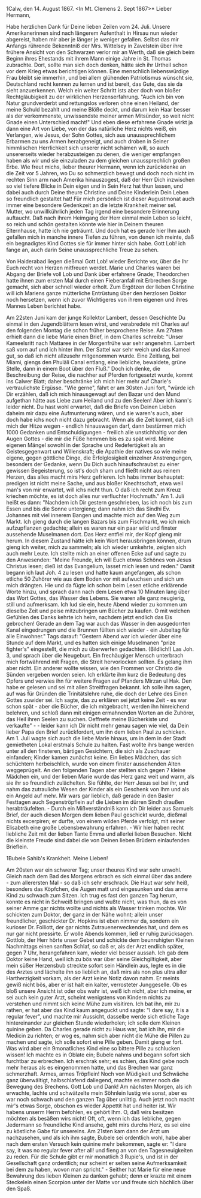  1Calw, den 14. August 1867.
 <In Mt. Clemens 2. Sept 1867>*
Lieber Hermann,

Habe herzlichen Dank für Deine lieben Zeilen vom 24. Juli. Unsere Amerikanerinnen sind nach längerem Aufenthalt in Hirsau nun wieder abgereist, haben mir aber je länger je weniger gefallen. Selbst das mir Anfangs rührende Bekenntniß der Mrs. Wittelsey in Zavelstein über ihre frühere Ansicht von den Schwarzen verlor mir an Werth, daß sie gleich beim Beginn ihres Ehestands mit ihrem Mann einige Jahre in St. Thomas zubrachte. Dort, sollte man sich doch denken, hätte sich ihr Urtheil schon vor dem Krieg etwas berichtigen können. Eine menschlich liebenswürdige Frau bleibt sie immerhin, und bei allem glühenden Patriotismus wünscht sie, Deutschland recht kennen zu lernen und ist bereit, das Gute, das sie da sieht anzuerkennen. Welch ein weiter Schritt ists aber doch von bloßer Rechtgläubigkeit zu der wirklichen Herzenserfahrung. "Auch ich bin von Natur grundverderbt und rettungslos verloren ohne einen Heiland, der meine Schuld bezahlt und meine Blöße deckt, und darum kein Haar besser als der verkommenste, unwissendste meiner armen Mitsünder, so weit nicht Gnade einen Unterschied macht!" Und eben diese erfahrene Gnade wirkt ja dann eine Art von Liebe, von der das natürliche Herz nichts weiß, ein Verlangen, wie Jesus, der Sohn Gottes, sich aus unaussprechlichem Erbarmen zu uns Armen herabgeneigt, und auch droben in Seiner himmlischen Herrlichkeit sich unserer nicht schämen will, so auch unsererseits wieder herabzusteigen zu denen, die weniger empfangen haben als wir und sie einzuladen zu dem gleichen unaussprechlich großen Erbe. Wie freut michs, lieber theurer Hermann, wenn ich zurückdenke an die Zeit vor 5 Jahren, wo Du so schmerzlich bewegt und doch noch nicht im rechten Sinn arm nach Amerika hinauszogest, daß der Herr Dich inzwischen so viel tiefere Blicke in Dein eigen und in Sein Herz hat thun lassen, und dabei auch durch Deine theure Christine und Deine Kinderlein Dein Leben so freundlich gestaltet hat! Für mich persönlich ist dieser Augustmonat auch immer eine besondere Gedenkzeit an die letzte Krankheit meiner sel. Mutter, wo unwillkührlich jeden Tag irgend eine besondere Erinnerung auftaucht. Daß nach ihrem Heimgang der Herr einmal mein Leben so leicht, so reich und schön gestalten könnte wie hier in Deinem theuren Elternhause, hatte ich nie geträumt. Und doch hat es gerade hier Ihm auch gefallen mich in manche innere Tiefen zu führen, von denen ich meinte, daß ein begnadigtes Kind Gottes sie für immer hinter sich habe. Gott Lob! ich fange an, auch darin Seine unaussprechliche Treue zu sehen.

Von Haiderabad liegen dießmal Gott Lob! wieder Berichte vor, über die Ihr Euch recht von Herzen mitfreuen werdet. Marie und Charles waren bei Abgang der Briefe voll Lob und Dank über erfahrene Gnade; Theodorchen hatte ihnen zum ersten Mal durch einen Fieberanfall mit Erbrechen Sorge gemacht, sich aber schnell wieder erholt. Zum Ergötzen der lieben Christine will ich Mariens ganze mütterliche Entrüstung über den herzlosen Doktor noch hersetzen, wenn ich zuvor Wichtigeres von ihrem eigenen und ihres Mannes Leben berichtet habe.

Am 22sten Juni kam der junge Kollektor Lambert, dessen Geschichte Du einmal in den Jugendblättern lesen wirst, und verabredete mit Charles auf den folgenden Montag die schon früher besprochene Reise. Am 27sten erhielt dann die liebe Marie einen Brief, in dem Charles schreibt: "Unser Kameelsritt nach Mattaree in der Morgenfrühe war sehr angenehm. Lambert saß vorn auf und ich hinter ihm. Der Sattel war sehr weich und das Kameel gut, so daß ich nicht allzusehr mitgenommen wurde. Eine Zeitlang, bei Miami, giengs den Phuläli Canal entlang, eine liebliche, bewaldete, grüne Stelle, dann in einem Boot über den Fluß." Doch ich denke, die Beschreibung der Reise, die nachher auf Pferden fortgesetzt wurde, kommt ins Calwer Blatt; daher beschränke ich mich hier mehr auf Charle's vertraulichste Ergüsse. "Wie gerne", fährt er am 30sten Juni fort, "würde ich Dir erzählen, daß ich mich hinausgewagt auf den Bazar und den Mund aufgethan hätte aus Liebe zum Heiland und zu den Seelen! Aber ich kann's leider nicht. Du hast wohl erwartet, daß die Briefe von Deinen Lieben daheim mir dazu eine Aufmunterung wären, und sie waren's auch, aber doch habe ichs noch nicht dazu gebracht. Wenn als die Zeit kommt, daß ich mich der Hitze wegen - endlich hinauswagen darf, dann bestürmen mich 1000 Gedanken und Entschuldigungen - freilich alle unstichhaltig vor den Augen Gottes - die mir die Füße hemmen bis es zu spät wird. Meine eigenen Mängel sowohl in der Sprache und Redefertigkeit als an Geistesgegenwart und Willenskraft; die Apathie der natives so wie meine eigene, gegen göttliche Dinge, die Erfolglosigkeit einzelner Anstrengungen, besonders der Gedanke, wenn Du Dich auch hinaufschraubst zu einer gewissen Begeisterung, so ist's doch sham und fließt nicht aus reinem Herzen, das alles macht mirs Herz gefrieren. Ich habs immer behauptet: predigen ist nicht meine Sache, und aus bloßer Knechtschaft, etwa weil man's von mir erwartet, will ichs nicht thun. O daß ich recht zum Kreuz kriechen möchte, es ist doch alles nur verfluchter Hochmuth." Am 1. Juli heißt es dann: "Nachdem ich Dir gestern geschrieben, las ich noch bis zum Essen und bis die Sonne untergieng; dann nahm ich das Sindhi Ev. Johannes mit viel innerem Bangen und machte mich auf den Weg zum Markt. Ich gieng durch die langen Bazars bis zum Fischmarkt, wo ich mich aufzupflanzen gedachte; allein es waren nur ein paar wild und finster aussehende Muselmanen dort. Das Herz entfiel mir, der Kopf gieng mir herum. In diesem Zustand hätte ich kein Wort herausbringen können, drum gieng ich weiter, mich zu sammeln; als ich wieder umkehrte, zeigten sich auch mehr Leute. Ich stellte mich an einer offenen Ecke auf und sagte zu den Anwesenden: "Meine Freunde, ich will Euch etwas Schönes von Jesus Christus lesen; dieß ist das Evangelium, lasset mich lesen und reden." Damit begann ich laut Joh. 4 zu lesen und hatte kaum angefangen, als schon etliche 50 Zuhörer wie aus dem Boden vor mit aufwuchsen und sich um mich drängten. Hie und da fügte ich schon beim Lesen etliche erklärende Worte hinzu, und sprach dann nach dem Lesen etwa 10 Minuten lang über das Wort Gottes, das Wasser des Lebens. Sie waren alle ganz neugierig, still und aufmerksam. Ich lud sie ein, heute Abend wieder zu kommen um dieselbe Zeit und peise mitzubringen um Bücher zu kaufen. O mit welchen Gefühlen des Danks kehrte ich heim, nachdem jetzt endlich das Eis gebrochen! Gerade an dem Tag war auch das Wasser in den ausgedorrten Kanal eingedrungen und die Brunnen füllten sich wieder - ein Jubeltag für alle Einwohner." Tags darauf: "Gestern Abend war ich wieder über eine Stunde auf dem Markt, und es hatten sich einige Muselmanen "prize fighter's" eingestellt, die mich zu überwerfen gedachten. (Bildlich!) Las Joh. 3, und sprach über die Neugeburt. Ein frechäugiger Mensch unterbrach mich fortwährend mit Fragen, die Streit hervorlocken sollten. Es gelang ihm aber nicht. Ein anderer wollte wissen, wie den Frommen vor Christo die Sünden vergeben worden seien. Ich erklärte ihm kurz die Bedeutung des Opfers und verwies ihn für weitere Fragen auf Pfanders Mirzan ul Hak. Den habe er gelesen und sei mit allen Streitfragen bekannt. Ich solle ihm sagen, auf was für Gründen die Trinitätslehre ruhe, die doch der Lehre des Einen Gottes zuwider sei. Ich sagte, das zu erklären sei jetzt keine Zeit - es war schon spät - aber die Bücher, die ich mitgebracht, werden ihn hinreichend belehren, und schloß dann mit einigen ermahnenden Worten an die Zuhörer, das Heil ihren Seelen zu suchen. Oeffnete meine Bücherkiste und verkaufte" - - leider kann ich Dir nicht mehr genau sagen wie viel, da Dein lieber Papa den Brief zurückfordert, um ihn dem lieben Paul zu schicken. Am 1. Juli wagte sich auch die liebe Marie hinaus, um in dem in der Stadt gemietheten Lokal erstmals Schule zu halten. Fast wollte ihrs bange werden unter all den finsteren, bärtigen Gesichtern, die sich als Zuschauer einfanden; Kinder kamen zunächst keine. Ein liebes Mädchen, das sich schüchtern herbeischlich, wurde von einem finster aussehenden Alten weggeprügelt. An den folgenden Tagen aber stellten sich gegen 7 kleine Mädchen ein, und der lieben Marie wurde das Herz ganz weit und warm, als sie ihr so freundlich zulächelten. Sie fühlte, der Herr Jesus sei bei ihr, und nahm das zutrauliche Wesen der Kinder als ein Geschenk von Ihm und als ein Angeld auf mehr. Mir wars gar lieblich, daß gerade in den Basler Festtagen auch Segenströpflein auf die Lieben im dürren Sindh draußen herabträufelten. - Durch ein Mißverständniß kann ich Dir leider aus Samuels Brief, der auch diesen Morgen dem lieben Paul geschickt wurde, dießmal nichts excerpiren; er durfte, von einem wilden Pferde verfolgt, mit seiner Elisabeth eine große Lebensbewahrung erfahren. - Wir hier haben recht liebliche Zeit mit der lieben Tante Emma und allerlei lieben Besuchen. Nicht die kleinste Freude sind dabei die von Deinen lieben Brüdern einlaufenden Brieflein.


1Bubele Sahib's Krankheit. Meine Lieben!

Am 20sten war ein schwerer Tag; unser theures Kind war sehr unwohl. Gleich nach dem Bad des Morgens erbrach es sich einmal über das andere - zum allerersten Mal - so daß ich sehr erschrack. Die Haut war sehr heiß, besonders das Köpfchen, die Augen matt und eingesunken und das arme Kind zu schwach zum Sitzen. Ich trug es fast den ganzen Tag herum, konnte es nicht in Schweiß bringen und wußte nicht, was thun, da es von seiner Amme gar nichts wollte und nichts als Wasser trinken mochte. Wir schickten zum Doktor, der ganz in der Nähe wohnt; allein unser freundlicher, geschickter Dr. Hopkins ist eben nimmer da, sondern ein kurioser Dr. Folliott, der gar nichts Zutrauenerweckendes hat, und dem es nur gar nicht pressirte. Er wolle Abends kommen, ließ er ruhig zurücksagen. Gottlob, der Herr hörte unser Gebet und schickte dem beunruhigten Kleinen Nachmittags einen sanften Schlaf, so daß er, als der Arzt endlich später, gegen 7 Uhr, herangefahren kam, wieder viel besser aussah. Ich gab dem Doktor keine Hand, weil ich zu bös war über seine Gleichgiltigkeit, aber mein süßer Herzensbub streckte sofort sein Händlein aus, legte es in die des Arztes und lächelte ihn so lieblich an, daß mirs als non plus ultra aller Hartherzigkeit vorkam, als der Arzt keine Notiz davon nahm. Er meints gewiß nicht bös, aber er ist halt ein kalter, verrosteter Junggeselle. Ob es bloß unsere Ansicht ist oder obs wahr ist, weiß ich nicht, aber ich meine, er sei auch kein guter Arzt, scheint wenigstens von Kindern nichts zu verstehen und nimmt sich keine Mühe zum visitiren. Ich bat ihn, mir zu rathen, er hat aber das Kind kaum angeguckt und sagte: "I dare say, it is a regular fever", und machte mir Aussicht, dasselbe werde sich etliche Tage hintereinander zur gleichen Stunde wiederholen; ich solle dem Kleinen quinine geben. Da Charles gerade nicht zu Haus war, bat ich ihn, mir die Medicin zu richten; er wog es, nahm sich aber nicht die Mühe die Pillen zu machen und sagte, ich solle sofort eine Pille geben. Damit gieng er fort. Was wird aber ein 9monatliches Kind eine so bittere Pille zu schlucken wissen! Ich machte es in Oblate ein; Bubele nahms und begann sofort sich furchtbar zu erbrechen. Ich erschrak sehr; es schien, das Kind gebe noch mehr heraus als es eingenommen hatte, und das Brechen war ganz schmerzhaft. Armes, armes Tröpflein! Noch von Müdigkeit und Schwäche ganz überwältigt, halbschlafend daliegend, machte es immer noch die Bewegung des Brechens. Gott Lob und Dank! Am nächsten Morgen, als ich erwachte, lachte und schwätzelte mein Söhnlein lustig wie sonst, aber es war noch schwach und den ganzen Tag über unlittig. Auch jetzt noch macht mir's etwas Sorge, obschon es wieder Appettit hat und heiter ist. Wir habens unserm Herrn befohlen, es gehört Ihm. O, daß wirs besitzen möchten als besäßen wirs nicht! Oft, oft, wenn ich das liebliche, gegen Jedermann so freundliche Kind ansehe, geht mirs durchs Herz, es sei eine zu köstliche Gabe für unsereins. Am 21sten kam dann der Arzt um nachzusehen, und als ich ihm sagte, Bubele sei ordentlich wohl, habe aber nach dem ersten Versuch kein quinine mehr bekommen, sagte er: "I dare say, it was no regular fever after all! und fieng an von den Tagesneuigkeiten zu reden. Für die Schule gibt er mir monatlich 3 Rupie's, und ist in der Gesellschaft ganz ordentlich; nur scheint er selten seine Aufmerksamkeit bei dem zu haben, wovon man spricht." - Seither hat Marie für eine neue Bewahrung des lieben Kleinen zu danken gehabt; denn er krazte mit einem Steckelein einen Scorpion unter der Matte vor und freute sich höchlich über den Spaß.
